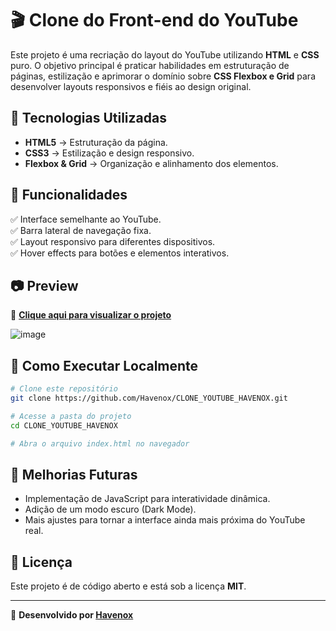 # 🎬 Clone do Front-end do YouTube

Este projeto é uma recriação do layout do YouTube utilizando **HTML** e **CSS** puro. O objetivo principal é praticar habilidades em estruturação de páginas, estilização e aprimorar o domínio sobre **CSS Flexbox e Grid** para desenvolver layouts responsivos e fiéis ao design original.

## 🚀 Tecnologias Utilizadas

- **HTML5** → Estruturação da página.
- **CSS3** → Estilização e design responsivo.
- **Flexbox & Grid** → Organização e alinhamento dos elementos.

## 📌 Funcionalidades

✅ Interface semelhante ao YouTube.<br>
✅ Barra lateral de navegação fixa.<br>
✅ Layout responsivo para diferentes dispositivos.<br>
✅ Hover effects para botões e elementos interativos.<br>

## 📷 Preview

📌 **[Clique aqui para visualizar o projeto](#)**

![image](https://github.com/user-attachments/assets/21010bc8-5c6c-4d3c-94b1-ba1e818cdf07)

## 📂 Como Executar Localmente

```bash
# Clone este repositório
git clone https://github.com/Havenox/CLONE_YOUTUBE_HAVENOX.git

# Acesse a pasta do projeto
cd CLONE_YOUTUBE_HAVENOX

# Abra o arquivo index.html no navegador
```

## 🎯 Melhorias Futuras
- Implementação de JavaScript para interatividade dinâmica.
- Adição de um modo escuro (Dark Mode).
- Mais ajustes para tornar a interface ainda mais próxima do YouTube real.

## 📜 Licença

Este projeto é de código aberto e está sob a licença **MIT**.

---

🚀 **Desenvolvido por [Havenox](https://github.com/Havenox)**
